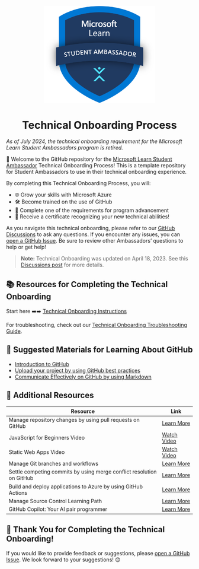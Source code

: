 <div align="center">
  <img src="assets/MSLearn_SA_badge_generic_rgb_300ppi.png" alt="Microsoft Fabric Exploratorium" width="300"/>
  <h1>Technical Onboarding Process</h1>
</div>

*As of July 2024, the technical onboarding requirement for the Microsoft Learn Student Ambassadors program is retired.* 

🚀 Welcome to the GitHub repository for the [Microsoft Learn Student Ambassador](http://studentambassadors.microsoft.com/) Technical Onboarding Process! This is a template repository for Student Ambassadors to use in their technical onboarding experience.

By completing this Technical Onboarding Process, you will:
- 🌐 Grow your skills with Microsoft Azure
- 🛠️ Become trained on the use of GitHub
- 🎯 Complete one of the requirements for program advancement
- 📜 Receive a certificate recognizing your new technical abilities!

As you navigate this technical onboarding, please refer to our [GitHub Discussions](https://github.com/microsoft/SATechnicalOnboarding/discussions) to ask any questions. If you encounter any issues, you can [open a GitHub Issue](https://github.com/microsoft/SATechnicalOnboarding/issues). Be sure to review other Ambassadors’ questions to help or get help!

> **Note:** Technical Onboarding was updated on April 18, 2023. See this [Discussions post](https://github.com/microsoft/SATechnicalOnboarding/discussions/27) for more details.

## 📚 Resources for Completing the Technical Onboarding
Start here ➡️➡️ [Technical Onboarding Instructions](https://github.com/microsoft/SATechnicalOnboarding/blob/main/technical-onboarding-instructions.md)

For troubleshooting, check out our [Technical Onboarding Troubleshooting Guide](https://github.com/microsoft/SATechnicalOnboarding/blob/main/troubleshooting-guide.md).

## 📘 Suggested Materials for Learning About GitHub
- [Introduction to GitHub](https://docs.microsoft.com/learn/modules/introduction-to-github/)
- [Upload your project by using GitHub best practices](https://docs.microsoft.com/learn/modules/upload-project-github/)
- [Communicate Effectively on GitHub by using Markdown](https://docs.microsoft.com/learn/modules/communicate-using-markdown/)

## 📂 Additional Resources

| Resource | Link |
|---|---|
| Manage repository changes by using pull requests on GitHub | [Learn More](https://docs.microsoft.com/learn/modules/manage-changes-pull-requests-github/) |
| JavaScript for Beginners Video | [Watch Video](https://www.youtube.com/watch?v=_EDM5aPVLmo&list=PLlrxD0HtieHhW0NCG7M536uHGOtJ95Ut2) |
| Static Web Apps Video | [Watch Video](https://docs.microsoft.com/shows/azure-tips-and-tricks-static-web-apps/) |
| Manage Git branches and workflows | [Learn More](https://docs.microsoft.com/learn/modules/manage-git-branches-workflows/) |
| Settle competing commits by using merge conflict resolution on GitHub | [Learn More](https://learn.microsoft.com/training/modules/resolve-merge-conflicts-github/?WT.mc_id=%3Fwt.mc_id%3Dstudentamb_260352) |
| Build and deploy applications to Azure by using GitHub Actions | [Learn More](https://learn.microsoft.com/training/modules/github-actions-cd/?WT.mc_id=%3Fwt.mc_id%3Dstudentamb_260352) |
| Manage Source Control Learning Path | [Learn More](https://learn.microsoft.com/training/paths/az-400-manage-source-control/?WT.mc_id=%3Fwt.mc_id%3Dstudentamb_260352) |
| GitHub Copilot: Your AI pair programmer | [Learn More](https://learn.microsoft.com/training/paths/copilot/?WT.mc_id=%3Fwt.mc_id%3Dstudentamb_260352) |

## 🎉 Thank You for Completing the Technical Onboarding!
If you would like to provide feedback or suggestions, please [open a GitHub Issue](https://github.com/microsoft/SATechnicalOnboarding/issues/new/choose). We look forward to your suggestions! 😊
